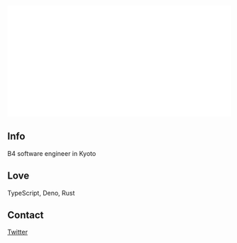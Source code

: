 <div align="center">
    <img src="/svg/me.svg" style="width: 100%;" height="250px" alt="css-in-readme">
</div>

## Info

B4 software engineer in Kyoto

## Love

TypeScript, Deno, Rust

## Contact

[Twitter](https://twitter.com/mis0dev)
